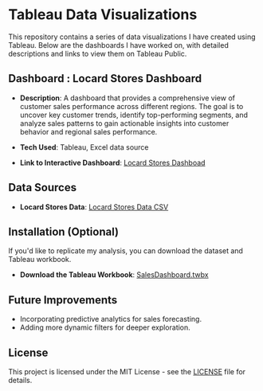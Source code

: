 # Tableau Data Visualizations

This repository contains a series of data visualizations I have created using Tableau. Below are the dashboards I have worked on, with detailed descriptions and links to view them on Tableau Public.

## Dashboard : Locard Stores Dashboard
- **Description**: A dashboard that provides a comprehensive view of customer sales performance across different regions. The goal is to uncover key customer trends, identify top-performing segments, and analyze sales patterns to gain actionable insights into customer behavior and regional sales performance.

- **Tech Used**: Tableau, Excel data source
- **Link to Interactive Dashboard**: [Locard Stores Dashboad](https://public.tableau.com/app/profile/jaymo.the.analyst.jaymo/viz/LOCARDSTORESDASHBOARD/CustomerInsightsDashboard?publish=yes)


## Data Sources
- **Locard Stores Data**: [Locard Stores Data CSV](./data/sales_data.csv)

## Installation (Optional)
If you'd like to replicate my analysis, you can download the dataset and Tableau workbook.
- **Download the Tableau Workbook**: [SalesDashboard.twbx](./workbooks/SalesDashboard.twbx)

## Future Improvements
- Incorporating predictive analytics for sales forecasting.
- Adding more dynamic filters for deeper exploration.

## License
This project is licensed under the MIT License - see the [LICENSE](LICENSE) file for details.
